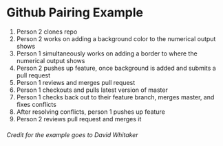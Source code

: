 # Github Pairing Example 

1. Person 2 clones repo
2. Person 2 works on adding a background color to the numerical output shows
3. Person 1 simultaneously works on adding a border to where the numerical output shows 
4. Person 2 pushes up feature, once background is added and submits a pull request
5. Person 1 reviews and merges pull request
6. Person 1 checkouts and pulls latest version of master
7. Person 1 checks back out to their feature branch, merges master, and fixes conflicts
8. After resolving conflicts, person 1 pushes up feature
9. Person 2 reviews pull request and merges it

###### Credit for the example goes to David Whitaker 